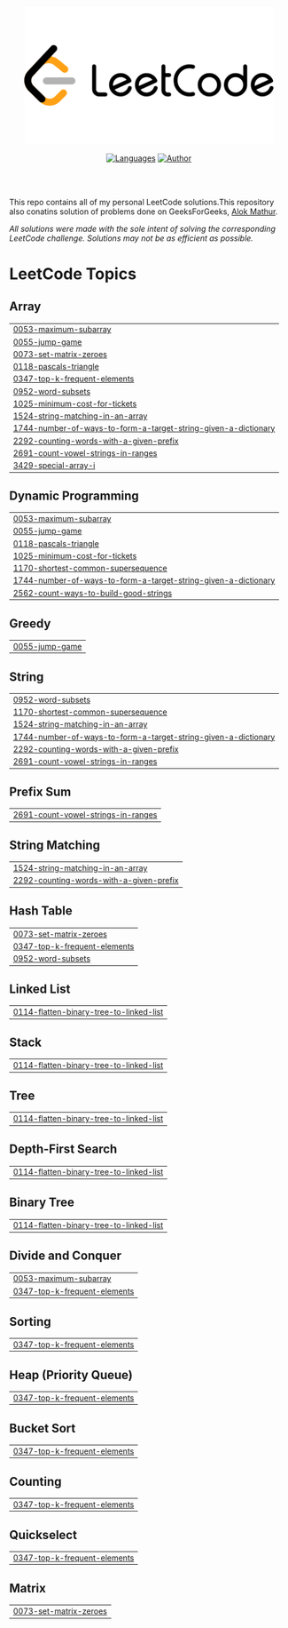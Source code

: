 <div align="center">
<img src="https://github.com/CrutchTheClutch/LeetCode/raw/master/logo.png" width="450" height="auto"/>

[![Languages](https://img.shields.io/badge/Languages-C++%20Java-red.svg?style=flat)](https://github.com/CrutchTheClutch/HackerRank#table-of-contents)
[![Author](https://img.shields.io/badge/Author-Alok%20Mathur-blue.svg?style=flat)](https://leetcode.com/alok27a/)

</div>
</br>
</br>

This repo contains all of my personal LeetCode solutions.This repository also conatins solution of problems done on GeeksForGeeks, [Alok Mathur](https://leetcode.com/alok27a/).

_All solutions were made with the sole intent of solving the corresponding LeetCode challenge. Solutions may not be as efficient as possible._

<!---LeetCode Topics Start-->
# LeetCode Topics
## Array
|  |
| ------- |
| [0053-maximum-subarray](https://github.com/alok27a/Competitive-Programming/tree/master/0053-maximum-subarray) |
| [0055-jump-game](https://github.com/alok27a/Competitive-Programming/tree/master/0055-jump-game) |
| [0073-set-matrix-zeroes](https://github.com/alok27a/Competitive-Programming/tree/master/0073-set-matrix-zeroes) |
| [0118-pascals-triangle](https://github.com/alok27a/Competitive-Programming/tree/master/0118-pascals-triangle) |
| [0347-top-k-frequent-elements](https://github.com/alok27a/Competitive-Programming/tree/master/0347-top-k-frequent-elements) |
| [0952-word-subsets](https://github.com/alok27a/Competitive-Programming/tree/master/0952-word-subsets) |
| [1025-minimum-cost-for-tickets](https://github.com/alok27a/Competitive-Programming/tree/master/1025-minimum-cost-for-tickets) |
| [1524-string-matching-in-an-array](https://github.com/alok27a/Competitive-Programming/tree/master/1524-string-matching-in-an-array) |
| [1744-number-of-ways-to-form-a-target-string-given-a-dictionary](https://github.com/alok27a/Competitive-Programming/tree/master/1744-number-of-ways-to-form-a-target-string-given-a-dictionary) |
| [2292-counting-words-with-a-given-prefix](https://github.com/alok27a/Competitive-Programming/tree/master/2292-counting-words-with-a-given-prefix) |
| [2691-count-vowel-strings-in-ranges](https://github.com/alok27a/Competitive-Programming/tree/master/2691-count-vowel-strings-in-ranges) |
| [3429-special-array-i](https://github.com/alok27a/Competitive-Programming/tree/master/3429-special-array-i) |
## Dynamic Programming
|  |
| ------- |
| [0053-maximum-subarray](https://github.com/alok27a/Competitive-Programming/tree/master/0053-maximum-subarray) |
| [0055-jump-game](https://github.com/alok27a/Competitive-Programming/tree/master/0055-jump-game) |
| [0118-pascals-triangle](https://github.com/alok27a/Competitive-Programming/tree/master/0118-pascals-triangle) |
| [1025-minimum-cost-for-tickets](https://github.com/alok27a/Competitive-Programming/tree/master/1025-minimum-cost-for-tickets) |
| [1170-shortest-common-supersequence](https://github.com/alok27a/Competitive-Programming/tree/master/1170-shortest-common-supersequence) |
| [1744-number-of-ways-to-form-a-target-string-given-a-dictionary](https://github.com/alok27a/Competitive-Programming/tree/master/1744-number-of-ways-to-form-a-target-string-given-a-dictionary) |
| [2562-count-ways-to-build-good-strings](https://github.com/alok27a/Competitive-Programming/tree/master/2562-count-ways-to-build-good-strings) |
## Greedy
|  |
| ------- |
| [0055-jump-game](https://github.com/alok27a/Competitive-Programming/tree/master/0055-jump-game) |
## String
|  |
| ------- |
| [0952-word-subsets](https://github.com/alok27a/Competitive-Programming/tree/master/0952-word-subsets) |
| [1170-shortest-common-supersequence](https://github.com/alok27a/Competitive-Programming/tree/master/1170-shortest-common-supersequence) |
| [1524-string-matching-in-an-array](https://github.com/alok27a/Competitive-Programming/tree/master/1524-string-matching-in-an-array) |
| [1744-number-of-ways-to-form-a-target-string-given-a-dictionary](https://github.com/alok27a/Competitive-Programming/tree/master/1744-number-of-ways-to-form-a-target-string-given-a-dictionary) |
| [2292-counting-words-with-a-given-prefix](https://github.com/alok27a/Competitive-Programming/tree/master/2292-counting-words-with-a-given-prefix) |
| [2691-count-vowel-strings-in-ranges](https://github.com/alok27a/Competitive-Programming/tree/master/2691-count-vowel-strings-in-ranges) |
## Prefix Sum
|  |
| ------- |
| [2691-count-vowel-strings-in-ranges](https://github.com/alok27a/Competitive-Programming/tree/master/2691-count-vowel-strings-in-ranges) |
## String Matching
|  |
| ------- |
| [1524-string-matching-in-an-array](https://github.com/alok27a/Competitive-Programming/tree/master/1524-string-matching-in-an-array) |
| [2292-counting-words-with-a-given-prefix](https://github.com/alok27a/Competitive-Programming/tree/master/2292-counting-words-with-a-given-prefix) |
## Hash Table
|  |
| ------- |
| [0073-set-matrix-zeroes](https://github.com/alok27a/Competitive-Programming/tree/master/0073-set-matrix-zeroes) |
| [0347-top-k-frequent-elements](https://github.com/alok27a/Competitive-Programming/tree/master/0347-top-k-frequent-elements) |
| [0952-word-subsets](https://github.com/alok27a/Competitive-Programming/tree/master/0952-word-subsets) |
## Linked List
|  |
| ------- |
| [0114-flatten-binary-tree-to-linked-list](https://github.com/alok27a/Competitive-Programming/tree/master/0114-flatten-binary-tree-to-linked-list) |
## Stack
|  |
| ------- |
| [0114-flatten-binary-tree-to-linked-list](https://github.com/alok27a/Competitive-Programming/tree/master/0114-flatten-binary-tree-to-linked-list) |
## Tree
|  |
| ------- |
| [0114-flatten-binary-tree-to-linked-list](https://github.com/alok27a/Competitive-Programming/tree/master/0114-flatten-binary-tree-to-linked-list) |
## Depth-First Search
|  |
| ------- |
| [0114-flatten-binary-tree-to-linked-list](https://github.com/alok27a/Competitive-Programming/tree/master/0114-flatten-binary-tree-to-linked-list) |
## Binary Tree
|  |
| ------- |
| [0114-flatten-binary-tree-to-linked-list](https://github.com/alok27a/Competitive-Programming/tree/master/0114-flatten-binary-tree-to-linked-list) |
## Divide and Conquer
|  |
| ------- |
| [0053-maximum-subarray](https://github.com/alok27a/Competitive-Programming/tree/master/0053-maximum-subarray) |
| [0347-top-k-frequent-elements](https://github.com/alok27a/Competitive-Programming/tree/master/0347-top-k-frequent-elements) |
## Sorting
|  |
| ------- |
| [0347-top-k-frequent-elements](https://github.com/alok27a/Competitive-Programming/tree/master/0347-top-k-frequent-elements) |
## Heap (Priority Queue)
|  |
| ------- |
| [0347-top-k-frequent-elements](https://github.com/alok27a/Competitive-Programming/tree/master/0347-top-k-frequent-elements) |
## Bucket Sort
|  |
| ------- |
| [0347-top-k-frequent-elements](https://github.com/alok27a/Competitive-Programming/tree/master/0347-top-k-frequent-elements) |
## Counting
|  |
| ------- |
| [0347-top-k-frequent-elements](https://github.com/alok27a/Competitive-Programming/tree/master/0347-top-k-frequent-elements) |
## Quickselect
|  |
| ------- |
| [0347-top-k-frequent-elements](https://github.com/alok27a/Competitive-Programming/tree/master/0347-top-k-frequent-elements) |
## Matrix
|  |
| ------- |
| [0073-set-matrix-zeroes](https://github.com/alok27a/Competitive-Programming/tree/master/0073-set-matrix-zeroes) |
<!---LeetCode Topics End-->